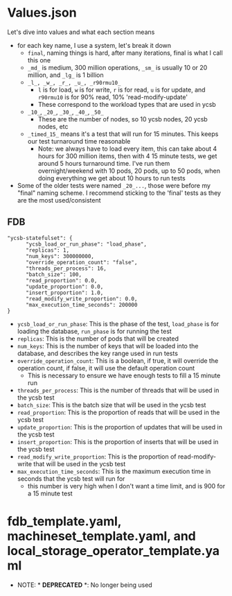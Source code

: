 # Values.json

Let's dive into values and what each section means

- for each key name, I use a system, let's break it down
    - `final`, naming things is hard, after many iterations, final is what I call this one
    - `_md_` is medium, 300 million operations, `_sm_` is usually 10 or 20 million, and `_lg_` is 1 billion
    - `_l_, _w_, _r_, _u_, _r90rmu10_`
        - `l` is for load, `w` is for write, `r` is for read, `u` is for update, and `r90rmu10` is for 90% read, 10% 'read-modify-update'
        - These correspond to the workload types that are used in ycsb
    - `_10_`, `_20_`, `_30_`, `_40_`, `_50_`
        - These are the number of nodes, so 10 ycsb nodes, 20 ycsb nodes, etc
    - `_timed_15_` means it's a test that will run for 15 minutes. This keeps our test turnaround time reasonable
        - Note: we always have to load every item, this can take about 4 hours for 300 million items, then with 4 15 minute tests, we get around 5 hours turnaround time. I've run them overnight/weekend with 10 pods, 20 pods, up to 50 pods, when doing everything we get about 10 hours to run tests
- Some of the older tests were named `_20_...`, those were before my "final" naming scheme. I recommend sticking to the 'final' tests as they are the most used/consistent

## FDB

```
"ycsb-statefulset": {
      "ycsb_load_or_run_phase": "load_phase",
      "replicas": 1,
      "num_keys": 300000000,
      "override_operation_count": "false",
      "threads_per_process": 16,
      "batch_size": 100,
      "read_proportion": 0.0,
      "update_proportion": 0.0,
      "insert_proportion": 1.0,
      "read_modify_write_proportion": 0.0,
      "max_execution_time_seconds": 200000
}
```
- `ycsb_load_or_run_phase`: This is the phase of the test, `load_phase` is for loading the database, `run_phase` is for running the test
- `replicas`: This is the number of pods that will be created
- `num_keys`: This is the number of keys that will be loaded into the database, and describes the key range used in run tests
- `override_operation_count`: This is a boolean, if true, it will override the operation count, if false, it will use the default operation count
    - This is necessary to ensure we have enough tests to fill a 15 minute run
- `threads_per_process`: This is the number of threads that will be used in the ycsb test
- `batch_size`: This is the batch size that will be used in the ycsb test
- `read_proportion`: This is the proportion of reads that will be used in the ycsb test
- `update_proportion`: This is the proportion of updates that will be used in the ycsb test
- `insert_proportion`: This is the proportion of inserts that will be used in the ycsb test
- `read_modify_write_proportion`: This is the proportion of read-modify-write that will be used in the ycsb test
- `max_execution_time_seconds`: This is the maximum execution time in seconds that the ycsb test will run for
    - this number is very high when I don't want a time limit, and is 900 for a 15 minute test

# fdb_template.yaml, machineset_template.yaml, and local_storage_operator_template.yaml

- NOTE: * **DEPRECATED** *: No longer being used

